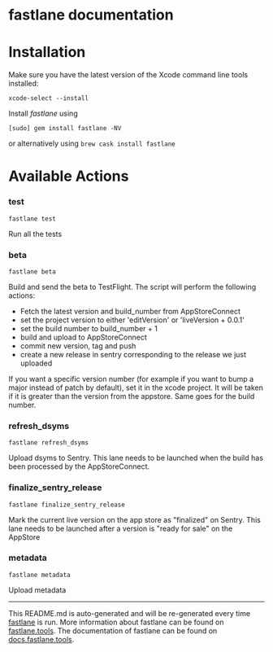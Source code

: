 fastlane documentation
================
# Installation

Make sure you have the latest version of the Xcode command line tools installed:

```
xcode-select --install
```

Install _fastlane_ using
```
[sudo] gem install fastlane -NV
```
or alternatively using `brew cask install fastlane`

# Available Actions
### test
```
fastlane test
```
Run all the tests
### beta
```
fastlane beta
```
Build and send the beta to TestFlight. The script will perform the following actions: 
- Fetch the latest version and build_number from AppStoreConnect
- set the project version to either 'editVersion' or 'liveVersion + 0.0.1'
- set the build number to build_number + 1
- build and upload to AppStoreConnect
- commit new version, tag and push
- create a new release in sentry corresponding to the release we just uploaded

If you want a specific version number (for example if you want to bump a major instead of patch by default), set it in the xcode project. It will be taken if it is greater than the version from the appstore. Same goes for the build number.
### refresh_dsyms
```
fastlane refresh_dsyms
```
Upload dsyms to Sentry. This lane needs to be launched when the build has been processed by the AppStoreConnect.
### finalize_sentry_release
```
fastlane finalize_sentry_release
```
Mark the current live version on the app store as "finalized" on Sentry. This lane needs to be launched after a version is "ready for sale" on the AppStore
### metadata
```
fastlane metadata
```
Upload metadata

----

This README.md is auto-generated and will be re-generated every time [fastlane](https://fastlane.tools) is run.
More information about fastlane can be found on [fastlane.tools](https://fastlane.tools).
The documentation of fastlane can be found on [docs.fastlane.tools](https://docs.fastlane.tools).
